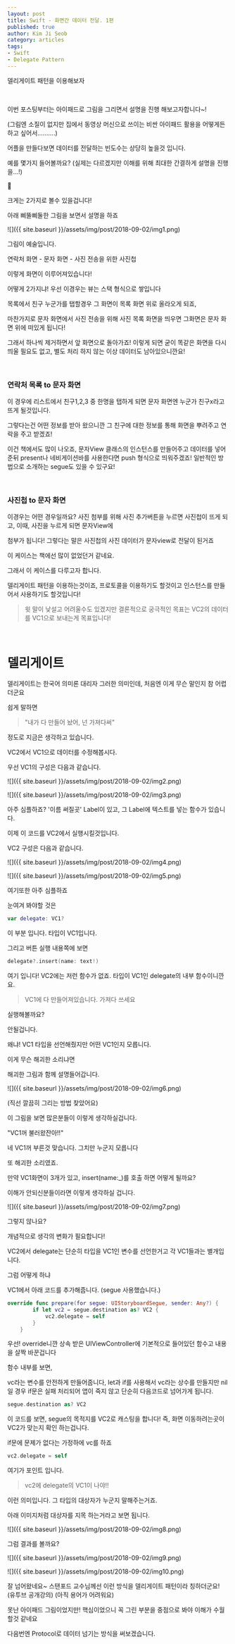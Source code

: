 ```yaml
---
layout: post
title: Swift - 화면간 데이터 전달. 1편
published: true
author: Kim Ji Seob
category: articles
tags: 
- Swift
- Delegate Pattern
---
```


델리게이트 패턴을 이용해보자

<br>





이번 포스팅부터는 아이패드로 그림을 그리면서 설명을 진행 해보고자합니다~! 

(그림엔 소질이 없지만 집에서 동영상 머신으로 쓰이는 비싼 아이패드 활용을 어떻게든 하고 싶어서……....)



어플을 만들다보면 데이터를 전달하는 빈도수는 상당히 높을것 입니다.

예를 몇가지 들어볼까요? (실제는 다르겠지만 이해를 위해 최대한 간결하게 설명을 진행을...!)



크게는 2가지로 볼수 있을겁니다!

아래 삐뚤삐둘한 그림을 보면서 설명을 하죠

![]({{ site.baseurl }}/assets/img/post/2018-09-02/img1.png)





그림이 예술입니다. 

연락처 화면  - 문자 화면 - 사진 전송을 위한 사진첩



이렇게 화면이 이루어져있습니다!



어떻게 2가지냐! 우선 이경우는 뷰는 스택 형식으로 쌓입니다



목록에서 친구 누군가를 탭할경우 그 화면이 목록 화면 위로 올라오게 되죠,

마찬가지로 문자 화면에서 사진 전송을 위해 사진 목록 화면을 띄우면 그화면은 문자 화면 위에 떠있게 됩니다!



그래서 하나씩 제거하면서 앞 화면으로 돌아가죠! 이렇게 되면 굳이 똑같은 화면을 다시 띄울 필요도 없고, 별도 처리 하지 않는 이상 데이터도 남아있으니깐요!

<br>

### 연락처 목록 to 문자 화면

이 경우에 리스트에서 친구1,2,3 중 한명을 탭하게 되면 문자 화면엔 누군가 친구x라고 뜨게 될것입니다.

그렇다는건 어떤 정보를 받아 왔으니깐 그 친구에 대한 정보를 통해 화면을 뿌려주고 연락을 주고 받겠죠!

이건 책에서도 많이 나오죠,  문자View 클래스의 인스턴스를 만들어주고 데이터를 넣어준뒤  present나 네비게이션바를 사용한다면 push 형식으로 띄워주겠죠! 일반적인 방법으로 소개하는 segue도 있을 수 있구요!

<br>

### 사진첩 to 문자 화면

이경우는 어떤 경우일까요? 사진 첨부를 위해 사진 추가버튼을 누르면 사진첩이 뜨게 되고, 이때, 사진을 누르게 되면 문자View에

첨부가 됩니다! 그렇다는 말은 사진첩의 사진 데이터가 문자view로 전달이 된거죠



이 케이스는 책에선 많이 없었던거 같네요.



그래서 이 케이스를 다루고자 합니다.



델리게이트 패턴을 이용하는것이죠, 프로토콜을 이용하기도 할것이고 인스턴스를 만들어서 사용하기도 할것입니다!



> 윗 말이 낯설고 어려울수도 있겠지만 결론적으로 궁극적인 목표는 VC2의 데이터를 VC1으로 보내는게 목표입니다!



<br>

# 델리게이트

델리게이트는 한국어 의미론 대리자 그러한 의미인데, 처음엔 이게 무슨 말인지 참 어렵더군요

쉽게 말하면 

> "내가 다 만들어 놨어, 넌 가져다써"

정도로 지금은 생각하고 있습니다.



VC2에서 VC1으로 데이터를 수정해봅시다.



우선 VC1의 구성은 다음과 같습니다.

![]({{ site.baseurl }}/assets/img/post/2018-09-02/img2.png)



![]({{ site.baseurl }}/assets/img/post/2018-09-02/img3.png)





아주 심플하죠? '이름 써질곳' Label이 있고, 그 Label에 텍스트를 넣는 함수가 있습니다.

이제 이 코드를 VC2에서 실행시킬것입니다.



VC2 구성은 다음과 같습니다.

![]({{ site.baseurl }}/assets/img/post/2018-09-02/img4.png)

![]({{ site.baseurl }}/assets/img/post/2018-09-02/img5.png)



여기또한 아주 심플하죠

눈여겨 봐야할 것은 

```swift
var delegate: VC1?
```



이 부분 입니다. 타입이 VC1입니다.



그리고 버튼 실행 내용쪽에 보면

```swift
delegate?.insert(name: text!)
```



여기 입니다! VC2에는 저런 함수가 없죠. 타입이 VC1인 delegate의 내부 함수이니깐요.

> VC1에 다 만들어져있습니다. 가져다 쓰세요



실행해볼까요?



안될겁니다.



왜냐! VC1 타입을 선언해줬지만 어떤 VC1인지 모릅니다.



이게 무슨 해괴한 소리냐면



해괴한 그림과 함께 설명들어갑니다.

![]({{ site.baseurl }}/assets/img/post/2018-09-02/img6.png)



(직선 깔끔히 그리는 방법 찾았어요)

이 그림을 보면 많은분들이 이렇게 생각하실겁니다.

"VC1꺼 불러왔잔아!!" 

네 VC1꺼 부른것 맞습니다. 그치만 누군지 모릅니다

또 해괴한 소리였죠.

만약 VC1화면이 3개가 있고, insert(name:_)를 호출 하면 어떻게 될까요?

이해가 안되신분들이라면 이렇게 생각하실 겁니다.

![]({{ site.baseurl }}/assets/img/post/2018-09-02/img7.png)



그렇지 않나요?



개념적으로 생각의 변화가 필요합니다! 

VC2에서 delegate는 단순히 타입을 VC1인 변수를 선언한거고 각 VC1들과는 별개입니다.



그럼 어떻게 하냐

VC1에서 아래 코드를 추가해줍니다. (segue 사용했습니다.)

```swift
override func prepare(for segue: UIStoryboardSegue, sender: Any?) {
        if let vc2 = segue.destination as? VC2 {
            vc2.delegate = self
        }
    }
```



우선! override니깐 상속 받은 UIViewController에 기본적으로 들어있던 함수고 내용을 살짝 바꾼겁니다

함수 내부를 보면,

vc라는 변수를 안전하게 만들어줍니다, let과 if를 사용해서 vc라는 상수를 만들지만 nil일 경우 if문은 실패 처리되어 앱이 죽지 않고 단순히 다음코드로 넘어가게 됩니다. 



```swift
segue.destination as? VC2
```

이 코드를 보면, segue의 목적지를 VC2로 캐스팅을 합니다! 즉, 화면 이동하려는곳이 VC2가 맞는지 확인 하는겁니다.



if문에 문제가 없다는 가정하에 vc를 하죠



```swift
vc2.delegate = self
```

여기가 포인트 입니다. 

> vc2에 delegate의 VC1이 나야!!

이런 의미입니다. 그 타입의 대상자가 누군지 말해주는거죠.



아래 이미지처럼 대상자를 지목 하는거라고 보면 됩니다.



![]({{ site.baseurl }}/assets/img/post/2018-09-02/img8.png)



그럼 결과를 볼까요?



![]({{ site.baseurl }}/assets/img/post/2018-09-02/img9.png)

![]({{ site.baseurl }}/assets/img/post/2018-09-02/img10.png)



잘 넘어왔네요~ 스탠포드 교수님께선 이런 방식을 델리게이트 패턴이라 칭하더군요! (유투브 공개강의) (아직 용어가 어려워요)



못난 아이패드 그림이었지만! 핵심이었으니 꼭 그린 부분을 중점으로 봐야 이해가 수월 할것 같네요



다음번엔 Protocol로 데이터 넘기는 방식을 써보겠습니다.